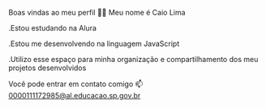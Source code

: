 Boas vindas ao meu perfil 💙💙
Meu nome é Caio Lima

.Estou estudando na Alura

.Estou me desenvolvendo na linguagem JavaScript

.Utilizo esse espaço para minha organização e compartilhamento dos meu projetos desenvolvidos

Você pode entrar em contato comigo 📫
0000111172985@al.educacao.sp.gov.br

